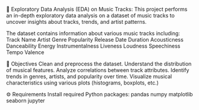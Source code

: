 🎵 Exploratory Data Analysis (EDA) on Music Tracks:
This project performs an in-depth exploratory data analysis on a dataset of music tracks to uncover insights about tracks, trends, and artist patterns.

The dataset contains information about various music tracks including:
Track Name
Artist
Genre
Popularity
Release Date
Duration
Acousticness
Danceability
Energy
Instrumentalness
Liveness
Loudness
Speechiness
Tempo
Valence

📌 Objectives
Clean and preprocess the dataset.
Understand the distribution of musical features.
Analyze correlations between track attributes.
Identify trends in genres, artists, and popularity over time.
Visualize musical characteristics using various plots (histograms, boxplots, etc.)


⚙️ Requirements
Install required Python packages:
pandas
numpy
matplotlib
seaborn
jupyter
